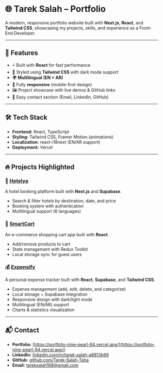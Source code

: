 # 🌐 Tarek Salah – Portfolio

A modern, responsive portfolio website built with **Next.js**, **React**, and **Tailwind CSS**, showcasing my projects, skills, and experience as a Front-End Developer.

---

## 🚀 Features

- ⚡ Built with **React** for fast performance
- 🎨 Styled using **Tailwind CSS** with dark mode support
- 🌍 **Multilingual (EN + AR)**
- 📱 Fully **responsive** (mobile-first design)
- 🖼️ Project showcase with live demos & GitHub links
- 🔗 Easy contact section (Email, LinkedIn, GitHub)

---

## 🛠️ Tech Stack

- **Frontend:** React, TypeScript
- **Styling:** Tailwind CSS, Framer Motion (animations)
- **Localization:** react-i18next (EN/AR support)
- **Deployment:** Vercel

---

## 🔥 Projects Highlighted

### 🏨 [Hotelya](https://hotelya-eosin.vercel.app/)

A hotel booking platform built with **Next.js** and **Supabase**.

- Search & filter hotels by destination, date, and price
- Booking system with authentication
- Multilingual support (6 languages)

### 🛒 [SmartCart](https://smart-cart-nu.vercel.app/)

An e-commerce shopping cart app built with **React**.

- Add/remove products to cart
- State management with Redux Toolkit
- Local storage sync for guest users

### 💰 [Expensify](https://expensify-six-drab.vercel.app/)

A personal expense tracker built with **React**, **Supabase**, and **Tailwind CSS**.

- Expense management (add, edit, delete, and categorize)
- Local storage + Supabase integration
- Responsive design with dark/light mode
- Multilingual (EN/AR) support
- Charts & statistics visualization

---

## 📬 Contact

- **Portfolio:** [https://portfolio-nine-pearl-94.vercel.app/](https://portfolio-nine-pearl-94.vercel.app/)
- **LinkedIn:** [linkedin.com/in/tarek-salah-a8813b99](https://www.linkedin.com/in/tarek-salah-a8813b99/)
- **GitHub:** [github.com/Tarek-Salah-Taha](https://github.com/Tarek-Salah-Taha/)
- **Email:** tareksalah168@gmail.com
